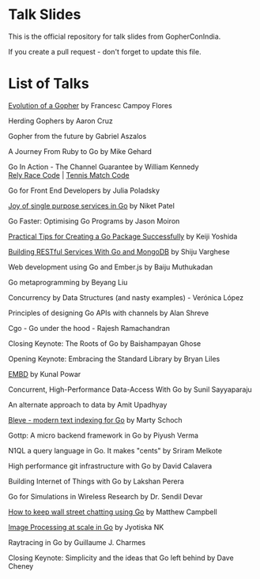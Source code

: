 Talk Slides
===========

This is the official repository for talk slides from GopherConIndia.

If you create a pull request - don't forget to update this file.

List of Talks
=============

[Evolution of a Gopher](https://speakerdeck.com/campoy/gophercon-india-evolution-of-a-gopher) by Francesc Campoy Flores

Herding Gophers by Aaron Cruz

Gopher from the future by Gabriel Aszalos

A Journey From Ruby to Go by Mike Gehard

Go In Action - The Channel Guarantee by William Kennedy  
[Rely Race Code](https://github.com/ArdanStudios/gotraining/blob/master/06-concurrency_channels/03-channels/example2/example2.go) | 
[Tennis Match Code](https://github.com/ArdanStudios/gotraining/blob/master/06-concurrency_channels/03-channels/example1/example1.go)

Go for Front End Developers by Julia Poladsky

[Joy of single purpose services in Go](https://speakerdeck.com/nexneo/joy-of-single-purpose-services-in-go) by Niket Patel

Go Faster: Optimising Go Programs by Jason Moiron

[Practical Tips for Creating a Go Package Successfully](http://talks.yoss.si/2015/0220-good-package.slide#1) by Keiji Yoshida

[Building RESTful Services With Go and MongoDB](http://www.slideshare.net/shijucv/building-restful-services-with-go-and-mongodb) by Shiju Varghese

Web development using Go and Ember.js by Baiju Muthukadan

Go metaprogramming by Beyang Liu

Concurrency by Data Structures (and nasty examples) - Verónica López

Principles of designing Go APIs with channels by Alan Shreve

Cgo - Go under the hood - Rajesh Ramachandran

Closing Keynote: The Roots of Go by Baishampayan Ghose

Opening Keynote: Embracing the Standard Library by Bryan Liles

[EMBD](https://speakerdeck.com/kunalpowar/gophercon-india-2015-embd) by Kunal Powar

Concurrent, High-Performance Data-Access With Go by Sunil Sayyaparaju

An alternate approach to data by Amit Upadhyay

[Bleve - modern text indexing for Go](https://speakerdeck.com/mschoch/bleve-modern-text-indexing-for-go) by Marty Schoch

Gottp: A micro backend framework in Go by Piyush Verma

N1QL a query language in Go. It makes "cents" by Sriram Melkote

High performance git infrastructure with Go by David Calavera

Building Internet of Things with Go by Lakshan Perera

Go for Simulations in Wireless Research by Dr. Sendil Devar

[How to keep wall street chatting using Go](http://www.slideshare.net/MatthewCampbell7/wallstreet-talk-with-go-go-india-conference-2015) by Matthew Campbell

[Image Processing at scale in Go](https://speakerdeck.com/jyotiska/image-processing-in-scale-with-go-gophercon-india-2015) by Jyotiska NK

Raytracing in Go by Guillaume J. Charmes

Closing Keynote: Simplicity and the ideas that Go left behind by Dave Cheney



